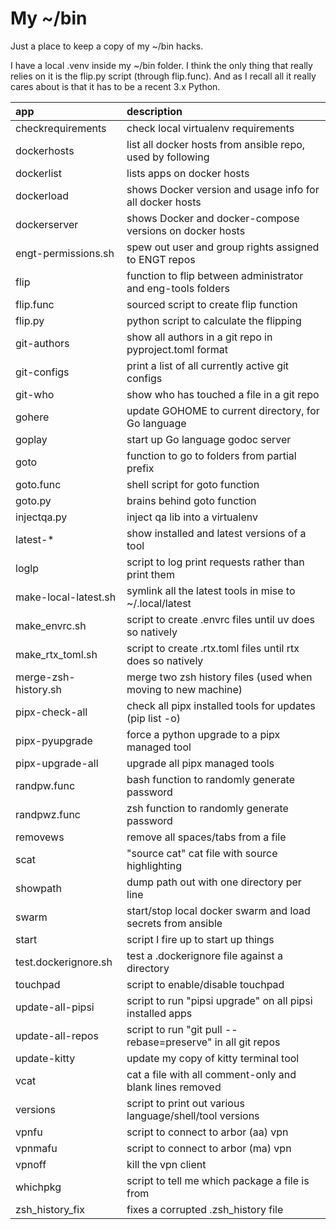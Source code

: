 # My ~/bin

Just a place to keep a copy of my ~/bin hacks.

I have a local .venv inside my ~/bin folder.  I think the only thing that really relies
on it is the flip.py script (through flip.func).  And as I recall all it really cares
about is that it has to be a recent 3.x Python.

| app                  | description                                                   |
|:---------------------|:--------------------------------------------------------------|
| checkrequirements    | check local virtualenv requirements                           |
| dockerhosts          | list all docker hosts from ansible repo, used by following    |
| dockerlist           | lists apps on docker hosts                                    |
| dockerload           | shows Docker version and usage info for all docker hosts      |
| dockerserver         | shows Docker and docker-compose versions on docker hosts      |
| engt-permissions.sh  | spew out user and group rights assigned to ENGT repos         |
| flip                 | function to flip between administrator and eng-tools folders  |
| flip.func            | sourced script to create flip function                        |
| flip.py              | python script to calculate the flipping                       |
| git-authors          | show all authors in a git repo in pyproject.toml format       |
| git-configs          | print a list of all currently active git configs              |
| git-who              | show who has touched a file in a git repo                     |
| gohere               | update GOHOME to current directory, for Go language           |
| goplay               | start up Go language godoc server                             |
| goto                 | function to go to folders from partial prefix                 |
| goto.func            | shell script for goto function                                |
| goto.py              | brains behind goto function                                   |
| injectqa.py          | inject qa lib into a virtualenv                               |
| latest-*             | show installed and latest versions of a tool                  |
| loglp                | script to log print requests rather than print them           |
| make-local-latest.sh | symlink all the latest tools in mise to ~/.local/latest       |
| make_envrc.sh        | script to create .envrc files until uv does so natively       |
| make_rtx_toml.sh     | script to create .rtx.toml files until rtx does so natively   |
| merge-zsh-history.sh | merge two zsh history files (used when moving to new machine) |
| pipx-check-all       | check all pipx installed tools for updates (pip list -o)      |
| pipx-pyupgrade       | force a python upgrade to a pipx managed tool                 |
| pipx-upgrade-all     | upgrade all pipx managed tools                                |
| randpw.func          | bash function to randomly generate password                   |
| randpwz.func         | zsh function to randomly generate password                    |
| removews             | remove all spaces/tabs from a file                            |
| scat                 | "source cat" cat file with source highlighting                |
| showpath             | dump path out with one directory per line                     |
| swarm                | start/stop local docker swarm and load secrets from ansible   |
| start                | script I fire up to start up things                           |
| test.dockerignore.sh | test a .dockerignore file against a directory                 |
| touchpad             | script to enable/disable touchpad                             |
| update-all-pipsi     | script to run "pipsi upgrade" on all pipsi installed apps     |
| update-all-repos     | script to run "git pull --rebase=preserve" in all git repos   |
| update-kitty         | update my copy of kitty terminal tool                         |
| vcat                 | cat a file with all comment-only and blank lines removed      |
| versions             | script to print out various language/shell/tool versions      |
| vpnfu                | script to connect to arbor (aa) vpn                           |
| vpnmafu              | script to connect to arbor (ma) vpn                           |
| vpnoff               | kill the vpn client                                           |
| whichpkg             | script to tell me which package a file is from                |
| zsh_history_fix      | fixes a corrupted .zsh_history file                           |
